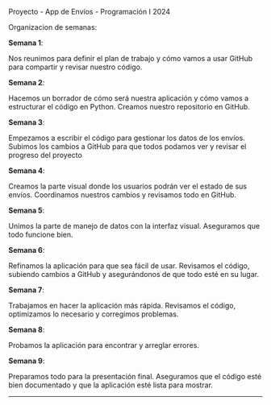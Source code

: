 Proyecto - App de Envíos - Programación I 2024

Organizacion de semanas:

**Semana 1**: 

Nos reunimos para definir el plan de trabajo y cómo vamos a usar GitHub para compartir y revisar nuestro código.
 
**Semana 2**: 

Hacemos un borrador de cómo será nuestra aplicación y cómo vamos a estructurar el código en Python. 
Creamos nuestro repositorio en GitHub.
 
**Semana 3**: 

Empezamos a escribir el código para gestionar los datos de los envíos. 
Subimos los cambios a GitHub para que todos podamos ver y revisar el progreso del proyecto
 
**Semana 4**: 

Creamos la parte visual donde los usuarios podrán ver el estado de sus envíos. 
Coordinamos nuestros cambios y revisamos todo en GitHub.
 
**Semana 5**: 

Unimos la parte de manejo de datos con la interfaz visual. Aseguramos que todo funcione bien.

**Semana 6**: 

Refinamos la aplicación para que sea fácil de usar. 
Revisamos el código, subiendo cambios a GitHub y asegurándonos de que todo esté en su lugar.
 
**Semana 7**: 

Trabajamos en hacer la aplicación más rápida. 
Revisamos el código, optimizamos lo necesario y corregimos problemas.
 
**Semana 8**:

Probamos la aplicación para encontrar y arreglar errores.
 
**Semana 9**: 

Preparamos todo para la presentación final. 
Aseguramos que el código esté bien documentado y que la aplicación esté lista para mostrar.

----------------------------------------------------------------------------------------------------------------------
 
